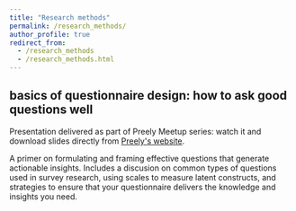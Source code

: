 ```yaml
---
title: "Research methods"
permalink: /research_methods/
author_profile: true
redirect_from:
  - /research_methods
  - /research_methods.html
---
```


## basics of questionnaire design: how to ask good questions well
Presentation delivered as part of Preely Meetup series: watch it and download slides directly from [Preely's website](https://preely.com/asking-good-questions-well-aleksandra-kaszowska/). 

A primer on formulating and framing effective questions that generate actionable insights. Includes a discusion on common types of questions used in survey research, using scales to measure latent constructs, and strategies to ensure that your questionnaire delivers the knowledge and insights you need. 
